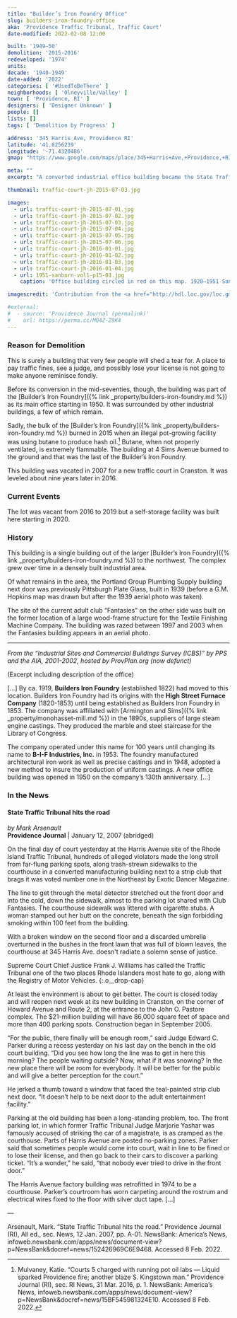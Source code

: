 ```yaml
---
title: "Builder’s Iron Foundry Office"
slug: builders-iron-foundry-office
aka: 'Providence Traffic Tribunal, Traffic Court'
date-modified: 2022-02-08 12:00

built: '1949–50'
demolition: '2015-2016'
redeveloped: '1974'
units:
decade: '1940-1949'
date-added: '2022'
categories: [ '#UsedToBeThere' ]
neighborhoods: [ 'Olneyville/Valley' ]
town: [ 'Providence, RI' ]
designers: [ 'Designer Unknown' ]
people: []
lists: []
tags: [ 'Demolition by Progress' ]

address: '345 Harris Ave, Providence RI'
latitude: '41.8256239'
longitude: '-71.4320486'
gmap: "https://www.google.com/maps/place/345+Harris+Ave,+Providence,+RI+02909/@41.8256239,-71.4320486,20z/data=!4m13!1m7!3m6!1s0x89e4459910c31c73:0x2406ee2a749e42d5!2sHarris+Ave,+Providence,+RI!3b1!8m2!3d41.825502!4d-71.4312409!3m4!1s0x89e445a0f22cb0cb:0x975da3abb511e5b9!8m2!3d41.8258013!4d-71.4318042"

meta: ""
excerpt: "A converted industrial office building became the State Traffic Tribunal but closed for better digs"

thumbnail: traffic-court-jh-2015-07-03.jpg

images:
  - url: traffic-court-jh-2015-07-01.jpg
  - url: traffic-court-jh-2015-07-02.jpg
  - url: traffic-court-jh-2015-07-03.jpg
  - url: traffic-court-jh-2015-07-04.jpg
  - url: traffic-court-jh-2015-07-05.jpg
  - url: traffic-court-jh-2015-07-06.jpg
  - url: traffic-court-jh-2016-01-01.jpg
  - url: traffic-court-jh-2016-01-02.jpg
  - url: traffic-court-jh-2016-01-03.jpg
  - url: traffic-court-jh-2016-01-04.jpg
  - url: 1951-sanborn-vol1-p15-01.jpg
    caption: 'Office building circled in red on this map. 1920–1951 Sanborn Map, Volume 1, Plate 15 — Library of Congress, Geography and Map Division'

imagescredit: 'Contribution from the <a href="http://hdl.loc.gov/loc.gmd/g3774pm.g3774pm_g08099195101" target="_blank">Library of Congress</a>'

#external:
#  - source: 'Providence Journal (permalink)'
#    url: https://perma.cc/MQ4Z-Z9K4
---
```


### Reason for Demolition

This is surely a building that very few people will shed a tear for. A place to pay traffic fines, see a judge, and possibly lose your license is not going to make anyone reminisce fondly. 

Before its conversion in the mid-seventies, though, the building was part of the [Builder’s Iron Foundry]({% link _property/builders-iron-foundry.md %}) as its main office starting in 1950. It was surrounded by other industrial buildings, a few of which remain. 

Sadly, the bulk of the [Builder’s Iron Foundry]({% link _property/builders-iron-foundry.md %}) burned in 2015 when an illegal pot-growing facility was using butane to produce hash oil.[^1] Butane, when not properly ventilated, is extremely flammable. The building at 4 Sims Avenue burned to the ground and that was the last of the Builder’s Iron Foundry. 

[^1]: Mulvaney, Katie. “Courts 5 charged with running pot oil labs — Liquid sparked Providence fire; another blaze S. Kingstown man.” Providence Journal (RI), sec. RI News, 31 Mar. 2016, p. 1. NewsBank: America’s News, infoweb.newsbank.com/apps/news/document-view?p=NewsBank&docref=news/15BF545981324E10. Accessed 8 Feb. 2022.

This building was vacated in 2007 for a new traffic court in Cranston. It was leveled about nine years later in 2016. 


### Current Events

The lot was vacant from 2016 to 2019 but a self-storage facility was built here starting in 2020. 


### History

This building is a single building out of the larger [Builder’s Iron Foundry]({% link _property/builders-iron-foundry.md %}) to the northwest. The complex grew over time in a densely built industrial area. 

Of what remains in the area, the Portland Group Plumbing Supply building next door was previously Pittsburgh Plate Glass, built in 1939 (before a G.M. Hopkins map was drawn but after the 1939 aerial photo was taken). 

The site of the current adult club “Fantasies” on the other side was built on the former location of a large wood-frame structure for the Textile Finishing Machine Company. The building was razed between 1997 and 2003 when the Fantasies building appears in an aerial photo.  

***

_From the “Industrial Sites and Commercial Buildings Survey (ICBS)” by PPS and the AIA, 2001-2002, hosted by ProvPlan.org (now defunct)_

(Excerpt including description of the office)

[…] By ca. 1919, **Builders Iron Foundry** (established 1822) had moved to this location. Builders Iron Foundry had its origins with the **High Street Furnace Company** (1820-1853) until being established as Builders Iron Foundry in 1853. The company was affiliated with [Armington and Sims]({% link _property/monohasset-mill.md %}) in the 1890s, suppliers of large steam engine castings. They produced the marble and steel staircase for the Library of Congress.

The company operated under this name for 100 years until changing its name to **B-I-F Industries, Inc.** in 1953. The foundry manufactured architectural iron work as well as precise castings and in 1948, adopted a new method to insure the production of uniform castings. A new office building was opened in 1950 on the company’s 130th anniversary. […]


### In the News

#### State Traffic Tribunal hits the road

_by Mark Arsenault_  
**Providence Journal** | January 12, 2007 (abridged)

On the final day of court yesterday at the Harris Avenue site of the Rhode Island Traffic Tribunal, hundreds of alleged violators made the long stroll from far-flung parking spots, along trash-strewn sidewalks to the courthouse in a converted manufacturing building next to a strip club that brags it was voted number one in the Northeast by Exotic Dancer Magazine.

The line to get through the metal detector stretched out the front door and into the cold, down the sidewalk, almost to the parking lot shared with Club Fantasies. The courthouse sidewalk was littered with cigarette stubs. A woman stamped out her butt on the concrete, beneath the sign forbidding smoking within 100 feet from the building.

With a broken window on the second floor and a discarded umbrella overturned in the bushes in the front lawn that was full of blown leaves, the courthouse at 345 Harris Ave. doesn't radiate a solemn sense of justice.

Supreme Court Chief Justice Frank J. Williams has called the Traffic Tribunal one of the two places Rhode Islanders most hate to go, along with the Registry of Motor Vehicles.
{:.o__drop-cap}

At least the environment is about to get better. The court is closed today and will reopen next week at its new building in Cranston, on the corner of Howard Avenue and Route 2, at the entrance to the John O. Pastore complex. The $21-million building will have 86,000 square feet of space and more than 400 parking spots. Construction began in September 2005.

“For the public, there finally will be enough room,” said Judge Edward C. Parker during a recess yesterday on his last day on the bench in the old court building. “Did you see how long the line was to get in here this morning? The people waiting outside? Now, what if it was snowing? In the new place there will be room for everybody. It will be better for the public and will give a better perception for the court.”

He jerked a thumb toward a window that faced the teal-painted strip club next door. “It doesn’t help to be next door to the adult entertainment facility.”

Parking at the old building has been a long-standing problem, too. The front parking lot, in which former Traffic Tribunal Judge Marjorie Yashar was famously accused of striking the car of a magistrate, is as cramped as the courthouse. Parts of Harris Avenue are posted no-parking zones. Parker said that sometimes people would come into court, wait in line to be fined or to lose their license, and then go back to their cars to discover a parking ticket. “It’s a wonder,” he said, “that nobody ever tried to drive in the front door.”

The Harris Avenue factory building was retrofitted in 1974 to be a courthouse. Parker’s courtroom has worn carpeting around the rostrum and electrical wires fixed to the floor with silver duct tape. […]

— 

Arsenault, Mark. “State Traffic Tribunal hits the road.” Providence Journal (RI), All ed., sec. News, 12 Jan. 2007, pp. A-01. NewsBank: America’s News, infoweb.newsbank.com/apps/news/document-view?p=NewsBank&docref=news/152426969C6E9468. Accessed 8 Feb. 2022.
